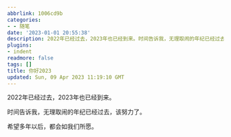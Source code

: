 ```yaml
---
abbrlink: 1006cd9b
categories:
- - 随笔
date: '2023-01-01 20:55:38'
description: 2022年已经过去，2023年也已经到来。时间告诉我，无理取闹的年纪已经过去，该努力了。希望多年以后，都会如我们所愿。
plugins:
- indent
readmore: false
tags: []
title: 你好2023
updated: Sun, 09 Apr 2023 11:19:10 GMT
---
```

2022年已经过去，2023年也已经到来。

时间告诉我，无理取闹的年纪已经过去，该努力了。

希望多年以后，都会如我们所愿。
